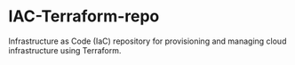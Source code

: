 # IAC-Terraform-repo
Infrastructure as Code (IaC) repository for provisioning and managing cloud infrastructure using Terraform.
